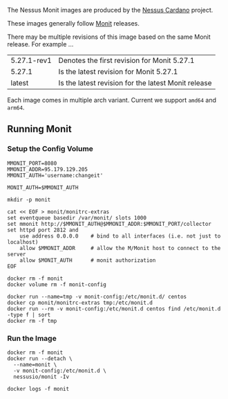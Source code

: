 
The Nessus Monit images are produced by the [Nessus Cardano](https://github.com/tdiesler/nessus-cardano) project.

These images generally follow [Monit](https://mmonit.com/monit) releases.

There may be multiple revisions of this image based on the same Monit release. For example ...

|              |                                                                                                                           |
|:-------------|:--------------------------------------------------------------------------------------------------------------------------|
| 5.27.1-rev1  | Denotes the first revision for Monit 5.27.1 |
| 5.27.1       | Is the latest revision for Monit 5.27.1 |
| latest       | Is the latest revision for the latest Monit release |

Each image comes in multiple arch variant. Current we support `amd64` and `arm64`.

## Running Monit

### Setup the Config Volume

```
MMONIT_PORT=8080
MMONIT_ADDR=95.179.129.205
MMONIT_AUTH='username:changeit'

MONIT_AUTH=$MMONIT_AUTH

mkdir -p monit

cat << EOF > monit/monitrc-extras
set eventqueue basedir /var/monit/ slots 1000
set mmonit http://$MMONIT_AUTH@$MMONIT_ADDR:$MMONIT_PORT/collector
set httpd port 2812 and 
    use address 0.0.0.0    # bind to all interfaces (i.e. not just to localhost)
    allow $MMONIT_ADDR     # allow the M/Monit host to connect to the server
    allow $MONIT_AUTH      # monit authorization
EOF

docker rm -f monit
docker volume rm -f monit-config

docker run --name=tmp -v monit-config:/etc/monit.d/ centos
docker cp monit/monitrc-extras tmp:/etc/monit.d
docker run --rm -v monit-config:/etc/monit.d centos find /etc/monit.d -type f | sort
docker rm -f tmp
```

### Run the Image

```
docker rm -f monit
docker run --detach \
  --name=monit \
  -v monit-config:/etc/monit.d \
  nessusio/monit -Iv

docker logs -f monit
```
